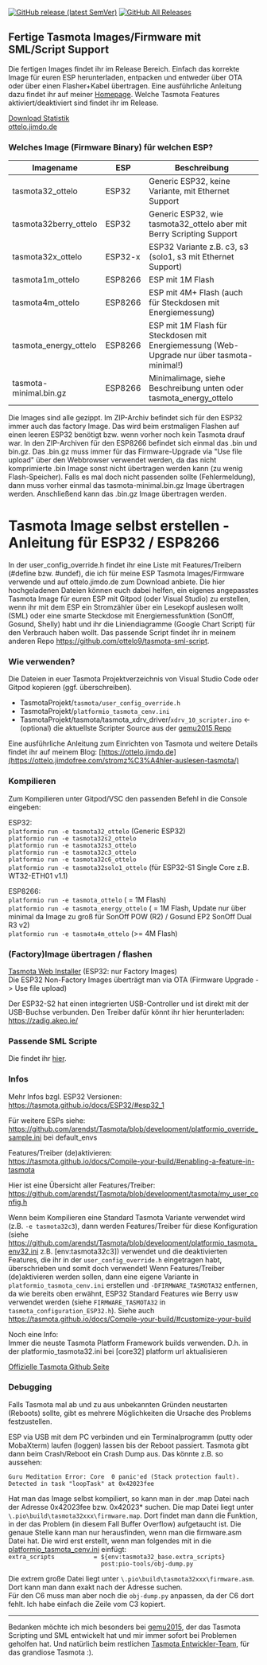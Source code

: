 [![GitHub release (latest SemVer)](https://img.shields.io/github/v/release/ottelo9/tasmota-sml-images?style=for-the-badge)](https://github.com/ottelo9/tasmota-sml-images/releases/latest)
[![GitHub All Releases](https://img.shields.io/github/downloads/ottelo9/tasmota-sml-images/total?logo=github&style=for-the-badge)](https://github.com/ottelo9/tasmota-sml-images/releases/latest)

## Fertige Tasmota Images/Firmware mit SML/Script Support
Die fertigen Images findet ihr im Release Bereich. Einfach das korrekte Image für euren ESP herunterladen, entpacken und entweder über OTA oder über einen Flasher+Kabel übertragen.
Eine ausführliche Anleitung dazu findet ihr auf meiner [Homepage](https://ottelo.jimdofree.com/stromz%C3%A4hler-auslesen-tasmota/). Welche Tasmota Features aktiviert/deaktiviert sind findet ihr im Release.  
  
[Download Statistik](https://tooomm.github.io/github-release-stats/?username=ottelo9&repository=tasmota-sml-images)  
[ottelo.jimdo.de](https://ottelo.jimdofree.com/stromz%C3%A4hler-auslesen-tasmota/)

### Welches Image (Firmware Binary) für welchen ESP?
| Imagename | ESP | Beschreibung |
| ------------- | ------------- | ------------- |
| tasmota32_ottelo       | ESP32 | Generic ESP32, keine Variante, mit Ethernet Support |
| tasmota32berry_ottelo  | ESP32 | Generic ESP32, wie tasmota32_ottelo aber mit Berry Scripting Support |
| tasmota32x_ottelo      | ESP32-x | ESP32 Variante z.B. c3, s3 (solo1, s3 mit Ethernet Support) |
| tasmota1m_ottelo       | ESP8266 | ESP mit 1M Flash |
| tasmota4m_ottelo       | ESP8266 | ESP mit 4M+ Flash (auch für Steckdosen mit Energiemessung) |
| tasmota_energy_ottelo  | ESP8266 | ESP mit 1M Flash für Steckdosen mit Energiemessung (Web-Upgrade nur über tasmota-minimal!) |
| tasmota-minimal.bin.gz | ESP8266 | Minimalimage, siehe Beschreibung unten oder tasmota_energy_ottelo |

Die Images sind alle gezippt. Im ZIP-Archiv befindet sich für den ESP32 immer auch das factory Image. Das wird beim erstmaligen Flashen auf einen leeren ESP32 benötigt bzw. wenn vorher noch kein Tasmota drauf war. In den ZIP-Archiven für den ESP8266 befindet sich einmal das .bin und bin.gz. Das .bin.gz muss immer für das Firmware-Upgrade via "Use file upload" über den Webbrowser verwendet werden, da das nicht komprimierte .bin Image sonst nicht übertragen werden kann (zu wenig Flash-Speicher). Falls es mal doch nicht passenden sollte (Fehlermeldung), dann muss vorher einmal das tasmota-minimal.bin.gz Image übertragen werden. Anschließend kann das .bin.gz Image übertragen werden.

# Tasmota Image selbst erstellen - Anleitung für ESP32 / ESP8266
In der user_config_override.h findet ihr eine Liste mit Features/Treibern (#define bzw. #undef), die ich für meine ESP Tasmota Images/Firmware verwende und auf ottelo.jimdo.de zum Download anbiete. Die hier hochgeladenen Dateien können euch dabei helfen, ein eigenes angepasstes Tasmota Image für euren ESP mit Gitpod (oder Visual Studio) zu erstellen, wenn ihr mit dem ESP ein Stromzähler über ein Lesekopf auslesen wollt (SML) oder eine smarte Steckdose mit Energiemessfunktion (SonOff, Gosund, Shelly) habt und ihr die Liniendiagramme (Google Chart Script) für den Verbrauch haben wollt. Das passende Script findet ihr in meinem anderen Repo https://github.com/ottelo9/tasmota-sml-script.

### Wie verwenden?
Die Dateien in euer Tasmota Projektverzeichnis von Visual Studio Code oder Gitpod kopieren (ggf. überschreiben).
- TasmotaProjekt/`tasmota/user_config_override.h`
- TasmotaProjekt/`platformio_tasmota_cenv.ini`
- TasmotaProjekt/tasmota/tasmota_xdrv_driver/`xdrv_10_scripter.ino` <- (optional) die aktuellste Scripter Source aus der [gemu2015 Repo](https://github.com/gemu2015/Sonoff-Tasmota/blob/universal/tasmota/tasmota_xdrv_driver/xdrv_10_scripter.ino)

Eine ausführliche Anleitung zum Einrichten von Tasmota und weitere Details findet ihr auf meinem Blog:
[https://ottelo.jimdo.de](https://ottelo.jimdofree.com/stromz%C3%A4hler-auslesen-tasmota/)

### Kompilieren
Zum Kompilieren unter Gitpod/VSC den passenden Befehl in die Console eingeben:  

ESP32:  
`platformio run -e tasmota32_ottelo`      (Generic ESP32)  
`platformio run -e tasmota32s2_ottelo`  
`platformio run -e tasmota32s3_ottelo`  
`platformio run -e tasmota32c3_ottelo`  
`platformio run -e tasmota32c6_ottelo`  
`platformio run -e tasmota32solo1_ottelo` (für ESP32-S1 Single Core z.B. WT32-ETH01 v1.1)  

ESP8266:  
`platformio run -e tasmota_ottelo`        ( = 1M Flash)  
`platformio run -e tasmota_energy_ottelo` ( = 1M Flash, Update nur über minimal da Image zu groß für SonOff POW (R2) / Gosund EP2 SonOff Dual R3 v2)  
`platformio run -e tasmota4m_ottelo`      (>= 4M Flash)  

### (Factory)Image übertragen / flashen
[Tasmota Web Installer](https://tasmota.github.io/install/) (ESP32: nur Factory Images)  
Die ESP32 Non-Factory Images überträgt man via OTA (Firmware Upgrade -> Use file upload)  

Der ESP32-S2 hat einen integrierten USB-Controller und ist direkt mit der USB-Buchse verbunden. Den Treiber dafür könnt ihr hier herunterladen: https://zadig.akeo.ie/

### Passende SML Scripte
Die findet ihr [hier](https://github.com/ottelo9/tasmota-sml-script).  

### Infos
Mehr Infos bzgl. ESP32 Versionen:  
https://tasmota.github.io/docs/ESP32/#esp32_1

Für weitere ESPs siehe:  
https://github.com/arendst/Tasmota/blob/development/platformio_override_sample.ini bei default_envs

Features/Treiber (de)aktivieren:  
https://tasmota.github.io/docs/Compile-your-build/#enabling-a-feature-in-tasmota

Hier ist eine Übersicht aller Features/Treiber:  
https://github.com/arendst/Tasmota/blob/development/tasmota/my_user_config.h

Wenn beim Kompilieren eine Standard Tasmota Variante verwendet wird (z.B. `-e tasmota32c3`), dann werden Features/Treiber für diese Konfiguration 
(siehe https://github.com/arendst/Tasmota/blob/development/platformio_tasmota_env32.ini z.B. [env:tasmota32c3]) verwendet und die deaktivierten Features, 
die ihr in der `user_config_override.h` eingetragen habt, überschrieben und somit doch verwendet! 
Wenn Features/Treiber (de)aktivieren werden sollen, dann eine eigene Variante in `platformio_tasmota_cenv.ini` erstellen und `-DFIRMWARE_TASMOTA32` entfernen, 
da wie bereits oben erwähnt, ESP32 Standard Features wie Berry usw verwendet werden (siehe `FIRMWARE_TASMOTA32` in `tasmota_configuration_ESP32.h`). 
Siehe auch https://tasmota.github.io/docs/Compile-your-build/#customize-your-build  

Noch eine Info:  
Immer die neuste Tasmota Platform Framework builds verwenden. D.h. in der platformio_tasmota32.ini bei [core32] platform url aktualisieren  

[Offizielle Tasmota Github Seite](https://github.com/arendst/Tasmota)  

### Debugging
Falls Tasmota mal ab und zu aus unbekannten Gründen neustarten (Reboots) sollte, gibt es mehrere Möglichkeiten die Ursache des Problems festzustellen.

ESP via USB mit dem PC verbinden und ein Terminalprogramm (putty oder MobaXterm) laufen (loggen) lassen bis der Reboot passiert. 
Tasmota gibt dann beim Crash/Reboot ein Crash Dump aus. Das könnte z.B. so aussehen:  

`Guru Meditation Error: Core  0 panic'ed (Stack protection fault).`
`Detected in task "loopTask" at 0x42023fee`

Hat man das Image selbst kompiliert, so kann man in der .map Datei nach der Adresse 0x42023fee bzw. 0x42023* suchen. Die map Datei liegt unter `\.pio\build\tasmota32xxx\firmware.map`. 
Dort findet man dann die Funktion, in der das Problem (in diesem Fall Buffer Overflow) aufgetaucht ist. Die genaue Stelle kann man nur herausfinden, wenn man die firmware.asm Datei hat. 
Die wird erst erstellt, wenn man folgendes mit in die [platformio_tasmota_cenv.ini](platformio_tasmota_cenv.ini) einfügt:  
`extra_scripts           = ${env:tasmota32_base.extra_scripts}`  
`                          post:pio-tools/obj-dump.py`  
  
Die extrem große Datei liegt unter `\.pio\build\tasmota32xxx\firmware.asm`. Dort kann man dann exakt nach der Adresse suchen.  
Für den C6 muss man aber noch die `obj-dump.py` anpassen, da der C6 dort fehlt. Ich habe einfach die Zeile vom C3 kopiert.

------------------
Bedanken möchte ich mich besonders bei [gemu2015](https://github.com/gemu2015), der das Tasmota Scripting und SML entwickelt hat und mir immer sofort bei Problemen geholfen hat. 
Und natürlich beim restlichen [Tasmota Entwickler-Team](https://tasmota.github.io/docs/About/), für das grandiose Tasmota :).
